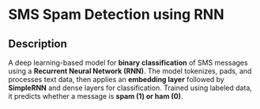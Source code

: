# SMS Spam Detection using RNN

## Description
A deep learning-based model for **binary classification** of SMS messages using a **Recurrent Neural Network (RNN)**. The model tokenizes, pads, and processes text data, then applies an **embedding layer** followed by **SimpleRNN** and dense layers for classification. Trained using labeled data, it predicts whether a message is **spam (1) or ham (0)**.
